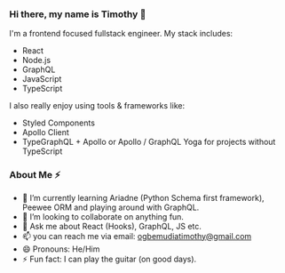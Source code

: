 ### Hi there, my name is Timothy 👋
I'm a frontend focused fullstack engineer. My stack includes: 
- React 
- Node.js 
- GraphQL 
- JavaScript
- TypeScript


I also really enjoy using tools & frameworks like: 
- Styled Components
- Apollo Client
- TypeGraphQL + Apollo or Apollo / GraphQL Yoga for projects without TypeScript
### About Me ⚡
- 🌱 I’m currently learning Ariadne (Python Schema first framework), Peewee ORM and playing around with GraphQL. 
- 👯 I’m looking to collaborate on anything fun. 
- 💬 Ask me about React (Hooks), GraphQL, JS etc.
- 📫 you can reach me via email: ogbemudiatimothy@gmail.com
- 😄 Pronouns: He/Him
- ⚡ Fun fact: I can play the guitar (on good days).

